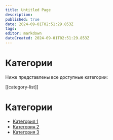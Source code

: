 ```yaml
---
title: Untitled Page
description: 
published: true
date: 2024-09-01T02:51:29.853Z
tags: 
editor: markdown
dateCreated: 2024-09-01T02:51:29.853Z
---
```


# Категории

Ниже представлены все доступные категории:

[[category-list]]

# Категории

- [Категория 1](/category/категория-1)
- [Категория 2](/category/категория-2)
- [Категория 3](/category/категория-3)

